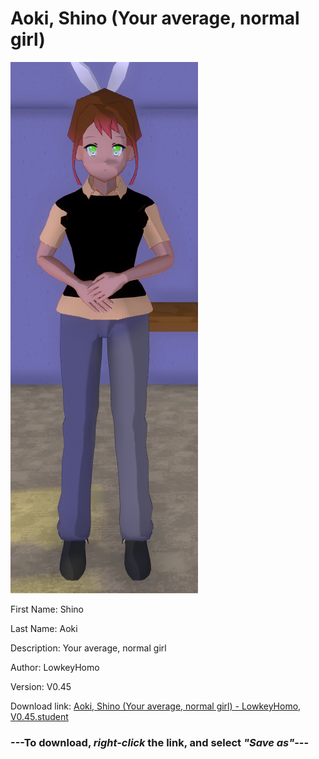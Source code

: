 # Aoki, Shino (Your average, normal girl)

<img src = "https://raw.githubusercontent.com/Arbiter1223/Daigaku-Gurashi-Custom-Students/master/Students/Files/Aoki%2C%20Shino%20(Your%20average%2C%20normal%20girl).png">

First Name: Shino

Last Name: Aoki

Description: Your average, normal girl

Author: LowkeyHomo

Version: V0.45

Download link: <a href="https://raw.githubusercontent.com/Arbiter1223/Daigaku-Gurashi-Custom-Students/master/Students/Files/Aoki%2C%20Shino%20(Your%20average%2C%20normal%20girl)%20-%20LowkeyHomo%2C%20V0.45.student">Aoki, Shino (Your average, normal girl) - LowkeyHomo, V0.45.student</a>

### ---**To download, _right-click_ the link, and select _"Save as"_**---

